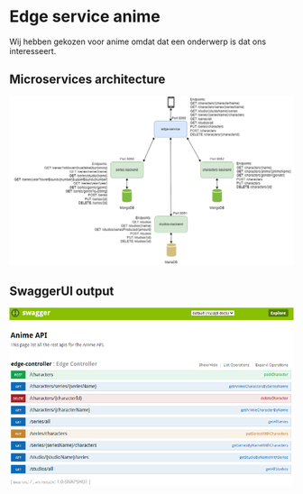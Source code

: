 # Edge service anime
Wij hebben gekozen voor anime omdat dat een onderwerp is dat ons interesseert.
## Microservices architecture
![Microservices architecture diagram](assets/microservicesDiagram.png)

## SwaggerUI output
![SwaggerUI output](assets/swaggerUI.png)
